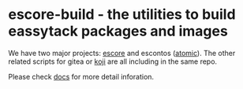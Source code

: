 # escore-build - the utilities to build eassytack packages and images

We have two major projects: [escore](docs/escore.md) and escontos ([atomic](docs/atomic.md)).
The other related scripts for gitea or [koji](docs/koji.md) are all including in the same repo.

Please check [docs](docs/)  for more detail inforation.

